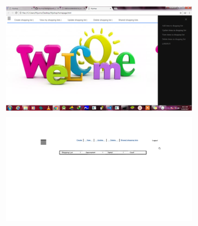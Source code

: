 ![alt tag](https://github.com/AndersonMasese/Myshop/blob/master/images/home.png "Description goes here")

![alt tag](https://github.com/AndersonMasese/Myshop/blob/master/images/wireframe.png "Description goes here")



